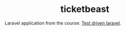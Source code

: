 <h1 align="center">
  <strong>ticketbeast</strong>
</h1>

Laravel application from the course: <a href="https://course.testdrivenlaravel.com" target="_blank" title="Test driven laravel">Test driven laravel</a>.
